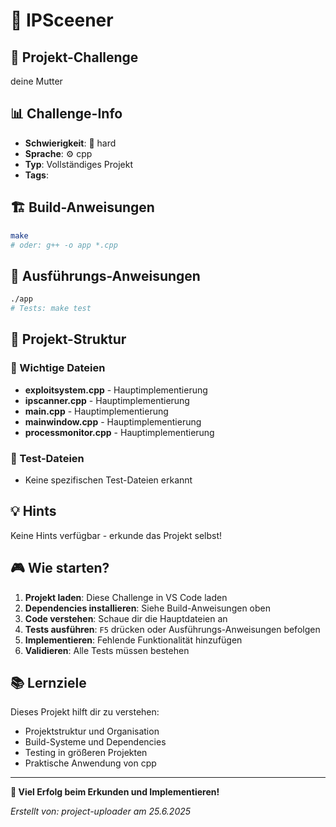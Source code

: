 # 📁 IPSceener

## 🎯 Projekt-Challenge

deine Mutter

## 📊 Challenge-Info

- **Schwierigkeit**: 🔴 hard
- **Sprache**: ⚙️ cpp
- **Typ**: Vollständiges Projekt
- **Tags**: 

## 🏗️ Build-Anweisungen

```bash
make
# oder: g++ -o app *.cpp
```

## 🚀 Ausführungs-Anweisungen

```bash
./app
# Tests: make test
```

## 📂 Projekt-Struktur

### 🎯 Wichtige Dateien
- **exploitsystem.cpp** - Hauptimplementierung
- **ipscanner.cpp** - Hauptimplementierung
- **main.cpp** - Hauptimplementierung
- **mainwindow.cpp** - Hauptimplementierung
- **processmonitor.cpp** - Hauptimplementierung

### 🧪 Test-Dateien
- Keine spezifischen Test-Dateien erkannt

## 💡 Hints

Keine Hints verfügbar - erkunde das Projekt selbst!

## 🎮 Wie starten?

1. **Projekt laden**: Diese Challenge in VS Code laden
2. **Dependencies installieren**: Siehe Build-Anweisungen oben
3. **Code verstehen**: Schaue dir die Hauptdateien an
4. **Tests ausführen**: `F5` drücken oder Ausführungs-Anweisungen befolgen
5. **Implementieren**: Fehlende Funktionalität hinzufügen
6. **Validieren**: Alle Tests müssen bestehen

## 📚 Lernziele

Dieses Projekt hilft dir zu verstehen:
- Projektstruktur und Organisation
- Build-Systeme und Dependencies
- Testing in größeren Projekten
- Praktische Anwendung von cpp

---

**🎯 Viel Erfolg beim Erkunden und Implementieren!**

*Erstellt von: project-uploader am 25.6.2025*
